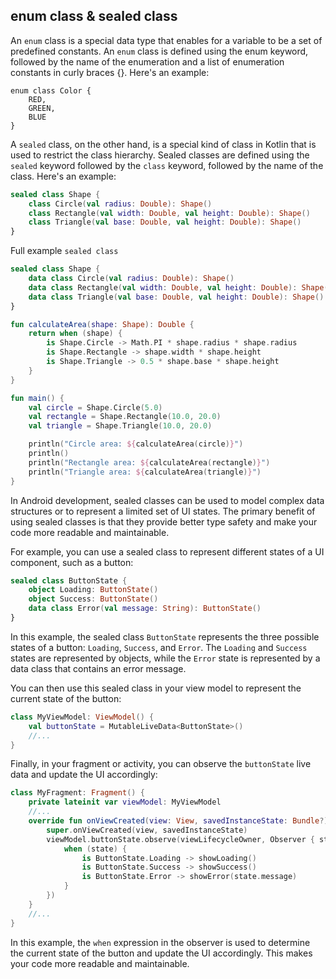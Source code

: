 ## enum class & sealed class

An ```enum``` class is a special data type that enables for a variable to be a set of predefined constants. An ```enum``` class is defined using the enum keyword, followed by the name of the enumeration and a list of enumeration constants in curly braces {}. Here's an example:

```k
enum class Color {
    RED,
    GREEN,
    BLUE
}
```

A ```sealed``` class, on the other hand, is a special kind of class in Kotlin that is used to restrict the class hierarchy. Sealed classes are defined using the ```sealed``` keyword followed by the ```class``` keyword, followed by the name of the class. Here's an example:

```kt
sealed class Shape {
    class Circle(val radius: Double): Shape()
    class Rectangle(val width: Double, val height: Double): Shape()
    class Triangle(val base: Double, val height: Double): Shape()
}
```



Full example ```sealed class```

```kt
sealed class Shape {
    data class Circle(val radius: Double): Shape()
    data class Rectangle(val width: Double, val height: Double): Shape()
    data class Triangle(val base: Double, val height: Double): Shape()
}

fun calculateArea(shape: Shape): Double {
    return when (shape) {
        is Shape.Circle -> Math.PI * shape.radius * shape.radius
        is Shape.Rectangle -> shape.width * shape.height
        is Shape.Triangle -> 0.5 * shape.base * shape.height
    }
}

fun main() {
    val circle = Shape.Circle(5.0)
    val rectangle = Shape.Rectangle(10.0, 20.0)
    val triangle = Shape.Triangle(10.0, 20.0)

    println("Circle area: ${calculateArea(circle)}")
    println()
    println("Rectangle area: ${calculateArea(rectangle)}")
    println("Triangle area: ${calculateArea(triangle)}")
}
```

In Android development, sealed classes can be used to model complex data structures or to represent a limited set of UI states. The primary benefit of using sealed classes is that they provide better type safety and make your code more readable and maintainable.

For example, you can use a sealed class to represent different states of a UI component, such as a button:

```kt
sealed class ButtonState {
    object Loading: ButtonState()
    object Success: ButtonState()
    data class Error(val message: String): ButtonState()
}
```

In this example, the sealed class ```ButtonState``` represents the three possible states of a button: ```Loading```, ```Success```, and ```Error```. The ```Loading``` and ```Success``` states are represented by objects, while the ```Error``` state is represented by a data class that contains an error message.

You can then use this sealed class in your view model to represent the current state of the button:

```kt
class MyViewModel: ViewModel() {
    val buttonState = MutableLiveData<ButtonState>()
    //...
}
```
Finally, in your fragment or activity, you can observe the ```buttonState``` live data and update the UI accordingly:

```kt
class MyFragment: Fragment() {
    private lateinit var viewModel: MyViewModel
    //...
    override fun onViewCreated(view: View, savedInstanceState: Bundle?) {
        super.onViewCreated(view, savedInstanceState)
        viewModel.buttonState.observe(viewLifecycleOwner, Observer { state ->
            when (state) {
                is ButtonState.Loading -> showLoading()
                is ButtonState.Success -> showSuccess()
                is ButtonState.Error -> showError(state.message)
            }
        })
    }
    //...
}
```
In this example, the ```when``` expression in the observer is used to determine the current state of the button and update the UI accordingly. This makes your code more readable and maintainable.
